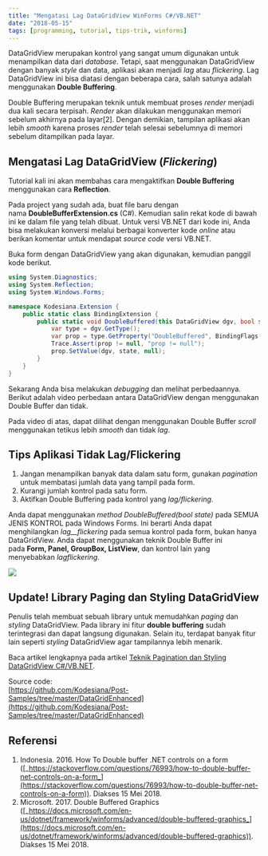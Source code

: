 ```yaml
---
title: "Mengatasi Lag DataGridView WinForms C#/VB.NET"
date: "2018-05-15"
tags: [programming, tutorial, tips-trik, winforms]
---
```


DataGridView merupakan kontrol yang sangat umum digunakan untuk menampilkan data dari _database_. Tetapi, saat menggunakan DataGridView dengan banyak _style_ dan data, aplikasi akan menjadi _lag_ atau _flickering_. Lag DataGridView ini bisa diatasi dengan beberapa cara, salah satunya adalah menggunakan **Double Buffering**.

Double Buffering merupakan teknik untuk membuat proses _render_ menjadi dua kali secara terpisah. _Render_ akan dilakukan menggunakan memori sebelum akhirnya pada layar\[2\]. Dengan demikian, tampilan aplikasi akan lebih _smooth_ karena proses _render_ telah selesai sebelumnya di memori sebelum ditampilkan pada layar.

## Mengatasi Lag DataGridView (*Flickering*)

Tutorial kali ini akan membahas cara mengaktifkan **Double Buffering** menggunakan cara **Reflection**.

Pada project yang sudah ada, buat file baru dengan nama **DoubleBufferExtension.cs** (C#). Kemudian salin rekat kode di bawah ini ke dalam file yang telah dibuat. Untuk versi VB.NET dari kode ini, Anda bisa melakukan konversi melalui berbagai konverter kode _online_ atau berikan komentar untuk mendapat _source code_ versi VB.NET.

Buka form dengan DataGridView yang akan digunakan, kemudian panggil kode berikut.

```csharp
using System.Diagnostics;
using System.Reflection;
using System.Windows.Forms;

namespace Kodesiana.Extension {
    public static class BindingExtension {
        public static void DoubleBuffered(this DataGridView dgv, bool state) {
            var type = dgv.GetType();
            var prop = type.GetProperty("DoubleBuffered", BindingFlags.Instance | BindingFlags.NonPublic);
            Trace.Assert(prop != null, "prop != null");
            prop.SetValue(dgv, state, null);
        }
    }
}
```

Sekarang Anda bisa melakukan _debugging_ dan melihat perbedaannya. Berikut adalah video perbedaan antara DataGridView dengan menggunakan Double Buffer dan tidak.  
  
Pada video di atas, dapat dilihat dengan menggunakan Double Buffer _scroll_ menggunakan tetikus lebih _smooth_ dan tidak _lag_.

## Tips Aplikasi Tidak Lag/Flickering

1. Jangan menampilkan banyak data dalam satu form, gunakan _pagination_ untuk membatasi jumlah data yang tampil pada form.
2. Kurangi jumlah kontrol pada satu form.
3. Aktifkan Double Buffering pada kontrol yang _lag/flickering_.

Anda dapat menggunakan _method_ _DoubleBuffered(bool state)_ pada SEMUA JENIS KONTROL pada Windows Forms. Ini berarti Anda dapat menghilangkan _lag__flickering_ pada semua kontrol pada form, bukan hanya DataGridView. Anda dapat menggunakan teknik Double Buffer ini pada **Form, Panel, GroupBox, ListView**, dan kontrol lain yang menyebabkan _lagflickering_.

![](https://www.youtube.com/watch?v=Bu-GxoYNv70)

## Update! Library Paging dan Styling DataGridView

Penulis telah membuat sebuah library untuk memudahkan _paging_ dan _styling_ DataGridView. Pada library ini fitur **double buffering** sudah terintegrasi dan dapat langsung digunakan. Selain itu, terdapat banyak fitur lain seperti _styling_ DataGridView agar tampilannya lebih menarik.

Baca artikel lengkapnya pada artikel [Teknik Pagination dan Styling DataGridView C#/VB.NET](https://kodesiana.com/dotnet/teknik-pagination-dan-styling-untuk-datagridview-c-vb-net/).

Source code:  
[https://github.com/Kodesiana/Post-Samples/tree/master/DataGridEnhanced](https://github.com/Kodesiana/Post-Samples/tree/master/DataGridEnhanced)

## Referensi

1. Indonesia. 2016. How To Double buffer .NET controls on a form ([_https://stackoverflow.com/questions/76993/how-to-double-buffer-net-controls-on-a-form_](https://stackoverflow.com/questions/76993/how-to-double-buffer-net-controls-on-a-form)). Diakses 15 Mei 2018.
2. Microsoft. 2017. Double Buffered Graphics ([_https://docs.microsoft.com/en-us/dotnet/framework/winforms/advanced/double-buffered-graphics_](https://docs.microsoft.com/en-us/dotnet/framework/winforms/advanced/double-buffered-graphics)). Diakses 15 Mei 2018.
